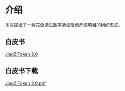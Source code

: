 # 介绍

本文提出了一种完全通过数字通证驱动开源项目的组织形式。

## 白皮书

[JiaoZiToken 2.0](https://github.com/Jzvd/JZToken)

## 白皮书下载

[JiaoZiToken 2.0.pdf](https://raw.githubusercontent.com/Jzvd/JZToken/master/JZT%E7%99%BD%E7%9A%AE%E4%B9%A62.0.pdf)